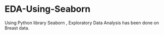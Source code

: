 # EDA-Using-Seaborn
Using Python library Seaborn , Exploratory Data Analysis has been done on Breast data.
